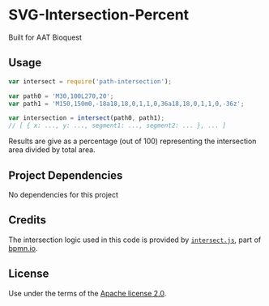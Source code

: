 # SVG-Intersection-Percent
Built for AAT Bioquest

## Usage

```javascript
var intersect = require('path-intersection');

var path0 = 'M30,100L270,20';
var path1 = 'M150,150m0,-18a18,18,0,1,1,0,36a18,18,0,1,1,0,-36z';

var intersection = intersect(path0, path1);
// [ { x: ..., y: ..., segment1: ..., segment2: ... }, ... ]
```

Results are give as a percentage (out of 100) representing the intersection area divided by total area.


## Project Dependencies

No dependencies for this project


## Credits

The intersection logic used in this code is provided by [`intersect.js`](https://github.com/bpmn-io/path-intersection/blob/master/intersect.js), part of  [bpmn.io](https://github.com/bpmn-io).


## License

Use under the terms of the [Apache license 2.0](https://opensource.org/licenses/Apache-2.0).
